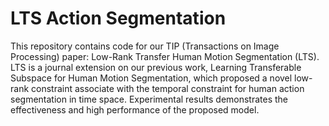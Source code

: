 # LTS Action Segmentation
This repository contains code for our TIP (Transactions on Image Processing) paper: Low-Rank Transfer Human Motion Segmentation (LTS). LTS is a journal extension on our previous work, Learning Transferable Subspace for Human Motion Segmentation, which proposed a novel low-rank constraint associate with the temporal constraint for human action segmentation in time space. Experimental results demonstrates the effectiveness and high performance of the proposed model.





